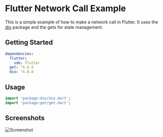 # Flutter Network Call Example

This is a simple example of how to make a network call in Flutter. It uses the [dio](https://pub.dev/packages/dio) package and the getx for state management.

## Getting Started

```yaml
dependencies:
  flutter:
    sdk: flutter
  get: ^4.6.5
  dio: ^4.0.6
```

## Usage

```dart
import 'package:dio/dio.dart';
import 'package:get/get.dart';
```

## Screenshots

![Screenshot]('screen_sample.gif')
